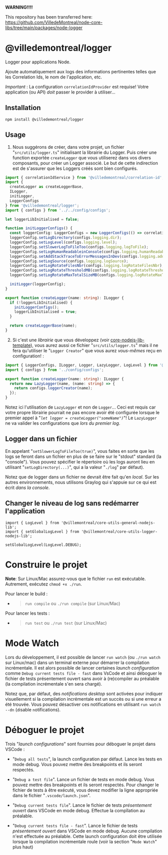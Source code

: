 **WARNING!!!!**

This repository has been transferred here: https://github.com/VilledeMontreal/node-core-libs/tree/main/packages/node-logger

# @villedemontreal/logger

Logger pour applications Node.

Ajoute automatiquement aux logs des informations pertinentes telles que les Correlation Ids, le
nom de l'application, etc.

_Important_ : La configuration `correlationIdProvider` est requise! Votre application
(ou API) _doit_ passer le provider à utiliser...


## Installation

```shell
npm install @villedemontreal/logger
```

## Usage

1.  Nous suggérons de créer, dans votre projet, un fichier "`src/utils/logger.ts`" initialisant la librairie du Logger.
    Puis créer une function exportée `createLogger` que vous utiliserez dans vos divers composants, pour
    créer un Logger associé. Le but de cette indirection est de s'assurer que les Loggers créés sont bien configurés.

```typescript
import { correlationIdService } from '@villedemontreal/correlation-id';
import {
  createLogger as createLoggerBase,
  ILogger,
  initLogger,
  LoggerConfigs
} from '@villedemontreal/logger';
import { configs } from '../../config/configs';

let loggerLibInitialised = false;

function initLoggerConfigs() {
  const loggerConfig: LoggerConfigs = new LoggerConfigs(() => correlationIdService.getId());
  loggerConfig.setLogDirectory(configs.logging.dir);
  loggerConfig.setLogLevel(configs.logging.level);
  loggerConfig.setSlowerLogToFileToo(configs.logging.logToFile);
  loggerConfig.setLogHumanReadableinConsole(configs.logging.humanReadableInConsole);
  loggerConfig.setAddStackTraceToErrorMessagesInDev(configs.logging.addStackTraceToErrorMessagesInDev);
  loggerConfig.setLogSource(configs.logging.logSource);
  loggerConfig.setLogRotateFilesNbr(configs.logging.logRotateFilesNbr);
  loggerConfig.setLogRotateThresholdMB(configs.logging.logRotateThresholdMB);
  loggerConfig.setLogRotateMaxTotalSizeMB(configs.logging.logRotateMaxTotalSizeMB);

  initLogger(loggerConfig);
}

export function createLogger(name: string): ILogger {
  if (!loggerLibInitialised) {
    initLoggerConfigs();
    loggerLibInitialised = true;
  }

  return createLoggerBase(name);
}
```

2.  Si c'est une _librairie_ que vous développez (voir [core-nodejs-lib-template](https://bitbucket.org/villemontreal/core-nodejs-lib-template)), vous aurez aussi ce fichier "`src/utils/logger.ts`"
    mais il ne fera qu'utiliser le "`Logger Creator`" que vous aurez _vous-mêmes_ reçu en configuration! :

```typescript
import { LoggerConfigs, ILogger, Logger, LazyLogger, LogLevel } from '@villemontreal/core-utils-logger-nodejs-lib';
import { configs } from '../config/configs';

export function createLogger(name: string): ILogger {
  return new LazyLogger(name, (name: string) => {
    return configs.loggerCreator(name);
  });
}
```

Notez ici l'utilisation de `LazyLogger` et non de `Logger`... Ceci est requis car votre propre librairie
pourrait ne pas encore avoir été configurée lorsque le premier appel à "_`let logger = createLogger("someName")`_"! Le `LazyLogger` ne va valider les configurations que _lors du premier log_.

## Logger dans un fichier

En appelant "`setSlowerLogToFileToo(true)`", vous faites en sorte que les logs se feront dans un fichier en plus de se faire sur le "stdout" standard (la "console"). Vous pouvez spécifier
le répertoire où les logs auront lieu en utilisant "`setLogDirectory(...)`", qui a la valeur "`./log`" par défaut).

Notez que de logger dans un fichier ne devrait être fait qu'en _local_. Sur les autres environnements, nous utilisons Graylog qui s'appuie sur ce qui est écrit _dans la console_.

## Changer le niveau de log sans redémarrer l'application

```
import { LogLevel } from '@villemontreal/core-utils-general-nodejs-lib';
import { setGlobalLogLevel } from '@villemontreal/core-utils-logger-nodejs-lib';

setGlobalLogLevel(LogLevel.DEBUG);
```

# Construire le projet

**Note**: Sur Linux/Mac assurez-vous que le fichier `run` est exécutable. Autrement, exécutez `chmod +x ./run`.

Pour lancer le build :

- > `run compile` ou `./run compile` (sur Linux/Mac)

Pour lancer les tests :

- > `run test` ou `./run test` (sur Linux/Mac)

# Mode Watch

Lors du développement, il est possible de lancer `run watch` (ou `./run watch` sur Linux/mac) dans un terminal
externe pour démarrer la compilation incrémentale. Il est alors possible de lancer certaines _launch configuration_
comme `Debug current tests file - fast` dans VsCode et ainsi déboguer le fichier de tests présentement ouvert sans
avoir à (re)compiler au préalable (la compilation incrémentale s'en sera chargé).

Notez que, par défaut, des _notifications desktop_ sont activées pour indiquer visuellement si la compilation
incrémentale est un succès ou si une erreur a été trouvée. Vous pouvez désactiver ces notifications en utilisant
`run watch --dn` (`d`isable `n`otifications).

# Déboguer le projet

Trois "_launch configurations_" sont fournies pour déboguer le projet dans VSCode :

- "`Debug all tests`", la launch configuration par défaut. Lance les tests en mode debug. Vous pouvez mettre
  des breakpoints et ils seront respectés.

- "`Debug a test file`". Lance _un_ fichier de tests en mode debug. Vous pouvez mettre
  des breakpoints et ils seront respectés. Pour changer le fichier de tests à être exécuté, vous devez modifier la ligne appropriée dans le fichier "`.vscode/launch.json`".

- "`Debug current tests file`". Lance le fichier de tests _présentement ouvert_ dans VSCode en mode debug. Effectue la compîlation au préalable.

- "`Debug current tests file - fast`". Lance le fichier de tests _présentement ouvert_ dans VSCode en mode debug. Aucune compilation
  n'est effectuée au préalable. Cette launch configuration doit être utilisée lorsque la compilation incrémentale roule (voir la section "`Mode Watch`" plus haut)
